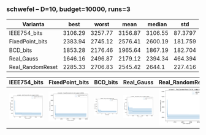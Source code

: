 ### schwefel – D=10, budget=10000, runs=3

| Varianta | best | worst | mean | median | std |
|----------|----------|-------|------|--------|-----|
| IEEE754_bits | 3106.29 | 3257.77 | 3156.87 | 3106.55 | 87.3797 |
| FixedPoint_bits | 2383.94 | 2745.12 | 2576.41 | 2600.19 | 181.759 |
| BCD_bits | 1853.28 | 2176.46 | 1965.64 | 1867.19 | 182.704 |
| Real_Gauss | 1646.16 | 2496.87 | 2179.12 | 2394.34 | 464.394 |
| Real_RandomReset | 2285.33 | 2706.83 | 2545.42 | 2644.1 | 227.416 |

| IEEE754_bits | FixedPoint_bits | BCD_bits | Real_Gauss | Real_RandomReset |
| --- | --- | --- | --- | --- |
| ![IEEE754_bits](IEEE754_bits.png) | ![FixedPoint_bits](FixedPoint_bits.png) | ![BCD_bits](BCD_bits.png) | ![Real_Gauss](Real_Gauss.png) | ![Real_RandomReset](Real_RandomReset.png) |
